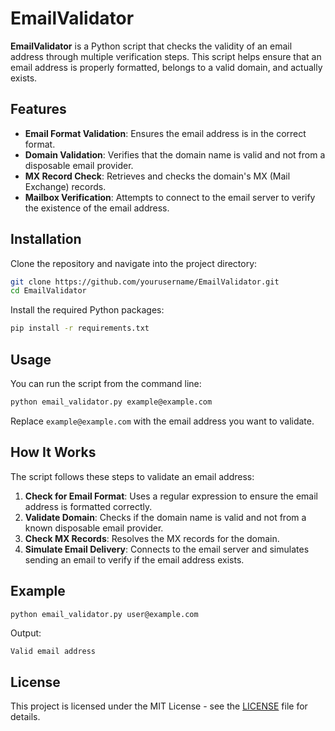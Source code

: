    # EmailValidator

   **EmailValidator** is a Python script that checks the validity of an email address through multiple verification steps. This script helps ensure that an email address is properly formatted, belongs to a valid domain, and actually exists.

   ## Features

   - **Email Format Validation**: Ensures the email address is in the correct format.
   - **Domain Validation**: Verifies that the domain name is valid and not from a disposable email provider.
   - **MX Record Check**: Retrieves and checks the domain's MX (Mail Exchange) records.
   - **Mailbox Verification**: Attempts to connect to the email server to verify the existence of the email address.

   ## Installation

   Clone the repository and navigate into the project directory:

   ```bash
   git clone https://github.com/yourusername/EmailValidator.git
   cd EmailValidator
   ```

   Install the required Python packages:

   ```bash
   pip install -r requirements.txt
   ```

   ## Usage

   You can run the script from the command line:

   ```bash
   python email_validator.py example@example.com
   ```

   Replace `example@example.com` with the email address you want to validate.

   ## How It Works

   The script follows these steps to validate an email address:

   1. **Check for Email Format**: Uses a regular expression to ensure the email address is formatted correctly.
   2. **Validate Domain**: Checks if the domain name is valid and not from a known disposable email provider.
   3. **Check MX Records**: Resolves the MX records for the domain.
   4. **Simulate Email Delivery**: Connects to the email server and simulates sending an email to verify if the email address exists.

   ## Example

   ```bash
   python email_validator.py user@example.com
   ```

   Output:

   ```
   Valid email address
   ```

   ## License

   This project is licensed under the MIT License - see the [LICENSE](LICENSE) file for details.
